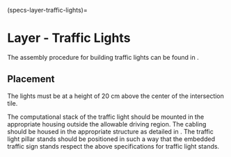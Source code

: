 (specs-layer-traffic-lights)=
# Layer - Traffic Lights

The assembly procedure for building traffic lights can be found in [](traffic-light-assembly-18).

## Placement

The lights must be at a height of 20 cm above the center of the intersection tile.

The computational stack of the traffic light should be mounted in the appropriate housing outside 
the allowable driving region. The cabling should be housed in the appropriate structure as detailed 
in [](traffic-light-assembly-18). The traffic light pillar stands should be positioned in such a way 
that the embedded traffic sign stands respect the above specifications for traffic light stands.
